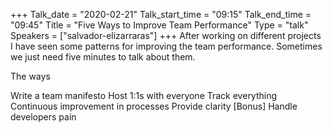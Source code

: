 +++
Talk_date = "2020-02-21"
Talk_start_time = "09:15"
Talk_end_time = "09:45"
Title = "Five Ways to Improve Team Performance"
Type = "talk"
Speakers = ["salvador-elizarraras"]
+++
After working on different projects I have seen some patterns for improving the team performance. Sometimes we just need five minutes to talk about them.

The ways

Write a team manifesto
Host 1:1s with everyone
Track everything
Continuous improvement in processes
Provide clarity
[Bonus] Handle developers pain
